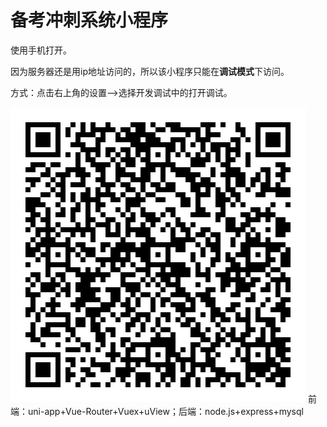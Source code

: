 # 备考冲刺系统小程序

使用手机打开。

因为服务器还是用ip地址访问的，所以该小程序只能在**调试模式**下访问。

方式：点击右上角的设置——>选择开发调试中的打开调试。

![image-20230606223003455](./ewm.jpg)
前端：uni-app+Vue-Router+Vuex+uView；后端：node.js+express+mysql
